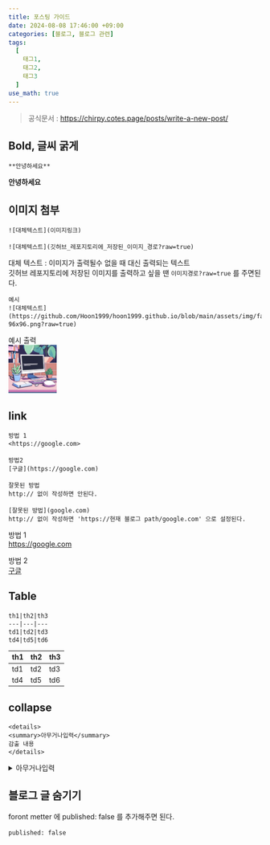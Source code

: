 ```yaml
---
title: 포스팅 가이드
date: 2024-08-08 17:46:00 +09:00
categories: [블로그, 블로그 관련]
tags:
  [
    태그1,
    태그2,
    태그3
  ]
use_math: true
---
```


> 공식문서 : <https://chirpy.cotes.page/posts/write-a-new-post/>

## Bold, 글씨 굵게
```
**안녕하세요**
```

**안녕하세요**

## 이미지 첨부
```
![대체텍스트](이미지링크)

![대체텍스트](깃허브_레포지토리에_저장된_이미지_경로?raw=true)

```

대체 텍스트 : 이미지가 출력될수 없을 때 대신 출력되는 텍스트<br>
깃허브 레포지토리에 저장된 이미지를 출력하고 싶을 땐 ```이미지경로?raw=true``` 를 주면된다.<br>

```
예시
![대체텍스트](https://github.com/Hoon1999/hoon1999.github.io/blob/main/assets/img/favicons/favicon-96x96.png?raw=true)
```

예시 출력<br>
![대체텍스트](https://github.com/Hoon1999/hoon1999.github.io/blob/main/assets/img/favicons/favicon-96x96.png?raw=true)<br>

## link

```
방법 1
<https://google.com>

방법2
[구글](https://google.com)

잘못된 방법
http:// 없이 작성하면 안된다.

[잘못된 방법](google.com)
http:// 없이 작성하면 'https://현재 블로그 path/google.com' 으로 설정된다.
```

방법 1 <br>
<https://google.com>

방법 2 <br>
[구글](https://google.com) <br>

## Table
```
th1|th2|th3
---|---|---
td1|td2|td3
td4|td5|td6
```

th1|th2|th3
---|---|---
td1|td2|td3
td4|td5|td6

## collapse

```
<details>
<summary>아무거나입력</summary>
감출 내용
</details>
```

<details>
<summary>아무거나입력</summary>
감출 내용
</details>

## 블로그 글 숨기기

foront metter 에 published: false 를 추가해주면 된다.<br>

```
published: false 
```
